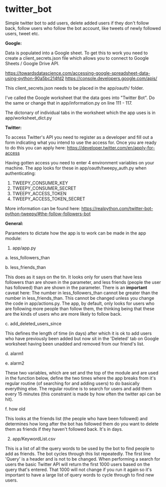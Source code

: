# twitter_bot

Simple twitter bot to add users, delete added users if they don't follow back, follow users who follow the bot account, like tweets of newly followed users, tweet etc.

**Google:**

Data is populated into a Google sheet. To get this to work you need to create a client_secrets.json file which allows you to connect to Google Sheets / Google Drive API.

https://towardsdatascience.com/accessing-google-spreadsheet-data-using-python-90a5bc214fd2
https://console.developers.google.com/apis/

This client_secrets.json needs to be placed in the app/oauth/ folder.

I've called the Google worksheet that the data goes into "Twitter Bot". Do the same or change that in app/information.py on line 111 - 117. 

The dictonary of individual tabs in the worksheet which the app uses is in app/worksheet_dict.py

**Twitter:**

To access Twitter's API you need to register as a developer and fill out a form indicating what you intend to use the access for. Once you are ready to do this you can apply here: https://developer.twitter.com/en/apply-for-access

Having gotten access you need to enter 4 environment variables on your machine. The app looks for these in app/oauth/tweepy_auth.py when authenticating:

1. TWEEPY_CONSUMER_KEY
2. TWEEPY_CONSUMER_SECRET
3. TWEEPY_ACCESS_TOKEN
4. TWEEPY_ACCESS_TOKEN_SECRET

More information can be found here: https://realpython.com/twitter-bot-python-tweepy/#the-follow-followers-bot

**General:**

Parameters to dictate how the app is to work can be made in the app module:

1. app/app.py 

a. less_followers_than
  
b. less_friends_than
  
This does as it says on the tin. It looks only for users that have less followers than are shown in the parameter, and less friends (people the user has followed) than are shown in the parameter. There is an **important** caveat here: The number in less_followers_than cannot be greater than the number in less_friends_than. This cannot be changed unless you change the code in app/actions.py. The app, by default, only looks for users who are following more people than follow them, the thinking being that these are the kinds of users who are more likely to follow back.

c. add_deleted_users_since
  
This defines the length of time (in days) after which it is ok to add users who have previously been added but now sit in the 'Deleted' tab on Google worksheet having been unadded and removed from our friend's list. 

d. alarm1
  
e. alarm2
  
These two variables, which are set and the top of the module and are used in the function below, define the two times where the app breaks from it's regular routine (of searching for and adding users) to do basically everything else. The regular routine is to search for users and add them every 15 minutes (this constraint is made by how often the twitter api can be hit).
  
f. how old
  
This looks at the friends list (the people who have been followed) and determines how long after the bot has followed them do you want to delete them as friends if they haven't followed back. It's in days.

2. app/KeywordList.csv

This is a list of all the query words to be used by the bot to find people to add as friends. The bot cycles through this list repeatedly. The first line 'Query' is a header and is not to be changed. When performing a search for users the basic Twitter API will return the first 1000 users based on the query that's entered. That 1000 will not change if you run it again so it's important to have a large list of query words to cycle through to find new users. 
